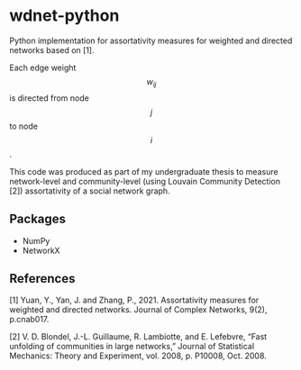 # wdnet-python
Python implementation for assortativity measures for weighted and directed networks based on [1].

Each edge weight $$w_{i j}$$ is directed from node $$j$$ to node $$i$$.

This code was produced as part of my undergraduate thesis to measure network-level and community-level (using Louvain Community Detection [2]) assortativity of a social network graph.

## Packages
- NumPy
- NetworkX

## References
[1] Yuan, Y., Yan, J. and Zhang, P., 2021. Assortativity measures for weighted and directed networks. Journal of Complex Networks, 9(2), p.cnab017.

[2]  V. D. Blondel, J.-L. Guillaume, R. Lambiotte, and E. Lefebvre, “Fast unfolding of communities in large networks,” Journal of Statistical Mechanics: Theory and Experiment, vol. 2008, p. P10008, Oct. 2008.
